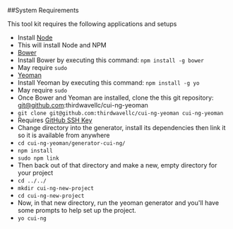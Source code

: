 ##System Requirements

This tool kit requires the following applications and setups
* Install [Node](https://nodejs.org/en/)
 * This will install Node and NPM 
* [Bower](http://bower.io/)
 * Install Bower by executing this command: ```npm install -g bower```
 * May require ```sudo```
* [Yeoman](http://yeoman.io/)
 * Install Yeoman by executing this command: ```npm install -g yo```
 * May require ```sudo```
* Once Bower and Yeoman are installed, clone the this git repository: git@github.com:thirdwavellc/cui-ng-yeoman
 * ```git clone git@github.com:thirdwavellc/cui-ng-yeoman cui-ng-yeoman```
 * Requires [GitHub SSH Key](https://help.github.com/articles/generating-ssh-keys/)
* Change directory into the generator, install its dependencies then link it so it is available from anywhere
 * ```cd cui-ng-yeoman/generator-cui-ng/```
 * ```npm install```
 * ```sudo npm link```
* Then back out of that directory and make a new, empty directory for your project
 * ```cd ../../```
 * ```mkdir cui-ng-new-project```
 * ```cd cui-ng-new-project```
* Now, in that new directory, run the yeoman generator and you'll have some prompts to help set up the project.
 * ```yo cui-ng```
